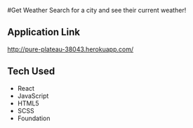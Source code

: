 #Get Weather
Search for a city and see their current weather!

## Application Link
http://pure-plateau-38043.herokuapp.com/


## Tech Used
- React
- JavaScript
- HTML5
- SCSS
- Foundation
